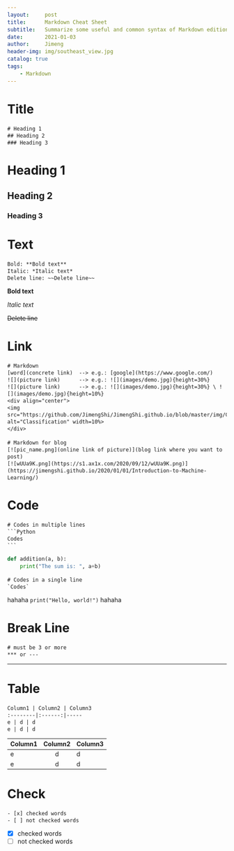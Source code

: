 ```yaml
---
layout:     post
title:      Markdown Cheat Sheet
subtitle:   Summarize some useful and common syntax of Markdown edition
date:       2021-01-03
author:     Jimeng
header-img: img/southeast_view.jpg
catalog: true
tags:
    - Markdown
---
```



# Title
    # Heading 1
    ## Heading 2
    ### Heading 3
    
# Heading 1
## Heading 2
### Heading 3


# Text
    Bold: **Bold text**
    Italic: *Italic text*
    Delete line: ~~Delete line~~

**Bold text**

*Italic text*

~~Delete line~~


# Link
    # Markdown
    [word](concrete link)  --> e.g.: [google](https://www.google.com/)
    ![](picture link)      --> e.g.: ![](images/demo.jpg){height=30%}
    ![](picture link)      --> e.g.: ![](images/demo.jpg){height=30%} \ ![](images/demo.jpg){height=10%}
    <div align="center">
    <img src="https://github.com/JimengShi/JimengShi.github.io/blob/master/img/Classification.png" alt="Classification" width=10%>
    </div>
    
    # Markdown for blog
    [![pic_name.png](online link of picture)](blog link where you want to post)
    [![wUUa9K.png](https://s1.ax1x.com/2020/09/12/wUUa9K.png)](https://jimengshi.github.io/2020/01/01/Introduction-to-Machine-Learning/)
    
    
# Code
    # Codes in multiple lines
    ```Python
    Codes
    ```
    
```Python
def addition(a, b):
    print("The sum is: ", a+b)
```    

    # Codes in a single line
    `Codes`
    
hahaha `print("Hello, world!")` hahaha


# Break Line
    # must be 3 or more
    *** or ---
    
--------------------    
    
# Table
    Column1 | Column2 | Column3
    :--------|:------:|-----
    e | d | d
    e | d | d
Column1 | Column2 | Column3
:--------|:------:|-----
 e | d | d
 e | d | d


# Check
    - [x] checked words
    - [ ] not checked words
    
- [x] checked words
- [ ] not checked words
